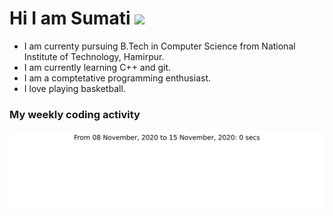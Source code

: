 # Hi I am Sumati <img src="images/giphy.gif" width=75px>

* I am currenty pursuing B.Tech in Computer Science from National Institute of Technology, Hamirpur.
* I am currently learning C++ and git. 
* I am a comptetative programming enthusiast.
* I love playing basketball. 

### My weekly coding activity
<img src="https://github.com/sumaticosmos/sumaticosmos/blob/main/images/stat.svg" align=center>
